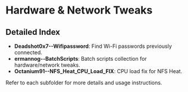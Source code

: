 # Hardware & Network Tweaks

## Detailed Index

- **Deadshot0x7--Wifipassword**: Find Wi-Fi passwords previously connected.
- **ermannog--BatchScripts**: Batch scripts collection for hardware/network tweaks.
- **Octanium91--NFS_Heat_CPU_Load_FIX**: CPU load fix for NFS Heat.

Refer to each subfolder for more details and usage instructions.
